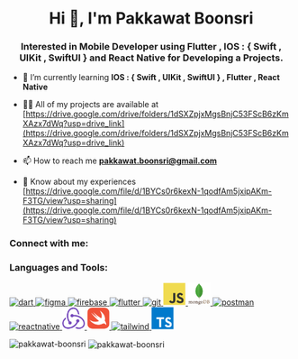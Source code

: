 <h1 align="center">Hi 👋, I'm Pakkawat Boonsri</h1>
<h3 align="center">Interested in Mobile Developer using Flutter , IOS : { Swift , UIKit , SwiftUI } and React Native for Developing a Projects.</h3>

- 🌱 I’m currently learning **IOS : { Swift , UIKit , SwiftUI } , Flutter , React Native**

- 👨‍💻 All of my projects are available at [https://drive.google.com/drive/folders/1dSXZpjxMgsBnjC53FScB6zKmXAzx7dWq?usp=drive_link](https://drive.google.com/drive/folders/1dSXZpjxMgsBnjC53FScB6zKmXAzx7dWq?usp=drive_link)

- 📫 How to reach me **pakkawat.boonsri@gmail.com**

- 📄 Know about my experiences [https://drive.google.com/file/d/1BYCs0r6kexN-1qodfAm5jxipAKm-F3TG/view?usp=sharing](https://drive.google.com/file/d/1BYCs0r6kexN-1qodfAm5jxipAKm-F3TG/view?usp=sharing)

<h3 align="left">Connect with me:</h3>
<p align="left">
</p>

<h3 align="left">Languages and Tools:</h3>
<p align="left"> <a href="https://dart.dev" target="_blank" rel="noreferrer"> <img src="https://www.vectorlogo.zone/logos/dartlang/dartlang-icon.svg" alt="dart" width="40" height="40"/> </a> <a href="https://www.figma.com/" target="_blank" rel="noreferrer"> <img src="https://www.vectorlogo.zone/logos/figma/figma-icon.svg" alt="figma" width="40" height="40"/> </a> <a href="https://firebase.google.com/" target="_blank" rel="noreferrer"> <img src="https://www.vectorlogo.zone/logos/firebase/firebase-icon.svg" alt="firebase" width="40" height="40"/> </a> <a href="https://flutter.dev" target="_blank" rel="noreferrer"> <img src="https://www.vectorlogo.zone/logos/flutterio/flutterio-icon.svg" alt="flutter" width="40" height="40"/> </a> <a href="https://git-scm.com/" target="_blank" rel="noreferrer"> <img src="https://www.vectorlogo.zone/logos/git-scm/git-scm-icon.svg" alt="git" width="40" height="40"/> </a> <a href="https://developer.mozilla.org/en-US/docs/Web/JavaScript" target="_blank" rel="noreferrer"> <img src="https://raw.githubusercontent.com/devicons/devicon/master/icons/javascript/javascript-original.svg" alt="javascript" width="40" height="40"/> </a> <a href="https://www.mongodb.com/" target="_blank" rel="noreferrer"> <img src="https://raw.githubusercontent.com/devicons/devicon/master/icons/mongodb/mongodb-original-wordmark.svg" alt="mongodb" width="40" height="40"/> </a> <a href="https://postman.com" target="_blank" rel="noreferrer"> <img src="https://www.vectorlogo.zone/logos/getpostman/getpostman-icon.svg" alt="postman" width="40" height="40"/> </a> <a href="https://reactnative.dev/" target="_blank" rel="noreferrer"> <img src="https://reactnative.dev/img/header_logo.svg" alt="reactnative" width="40" height="40"/> </a> <a href="https://redux.js.org" target="_blank" rel="noreferrer"> <img src="https://raw.githubusercontent.com/devicons/devicon/master/icons/redux/redux-original.svg" alt="redux" width="40" height="40"/> </a> <a href="https://developer.apple.com/swift/" target="_blank" rel="noreferrer"> <img src="https://raw.githubusercontent.com/devicons/devicon/master/icons/swift/swift-original.svg" alt="swift" width="40" height="40"/> </a> <a href="https://tailwindcss.com/" target="_blank" rel="noreferrer"> <img src="https://www.vectorlogo.zone/logos/tailwindcss/tailwindcss-icon.svg" alt="tailwind" width="40" height="40"/> </a> <a href="https://www.typescriptlang.org/" target="_blank" rel="noreferrer"> <img src="https://raw.githubusercontent.com/devicons/devicon/master/icons/typescript/typescript-original.svg" alt="typescript" width="40" height="40"/> </a> </p>

<p><img align="left" src="https://github-readme-stats.vercel.app/api/top-langs?username=pakkawat-boonsri&show_icons=true&locale=en&layout=compact" alt="pakkawat-boonsri" /></p>

<p>&nbsp;<img align="center" src="https://github-readme-stats.vercel.app/api?username=pakkawat-boonsri&show_icons=true&locale=en" alt="pakkawat-boonsri" /></p>
